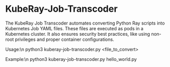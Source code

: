 # KubeRay-Job-Transcoder
The KubeRay Job Transcoder automates converting Python Ray scripts into Kubernetes Job YAML files. These files are executed as pods in a Kubernetes cluster. It also ensures security best practices, like using non-root privileges and proper container configurations.

Usage:\n
python3 kuberay-job-transcoder.py <file_to_convert>

Example:\n
python3 kuberay-job-transcoder.py hello_world.py
